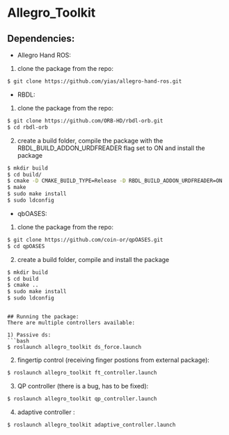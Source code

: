 # Allegro_Toolkit

## Dependencies:

- Allegro Hand ROS:
1) clone the package from the repo:
```bash
$ git clone https://github.com/yias/allegro-hand-ros.git
```

- RBDL: 

1) clone the package from the repo: 
```bash
$ git clone https://github.com/ORB-HD/rbdl-orb.git
$ cd rbdl-orb
```
2) create a build folder, compile the package with the RBDL_BUILD_ADDON_URDFREADER flag set to ON and install the package
```bash
$ mkdir build
$ cd build/
$ cmake -D CMAKE_BUILD_TYPE=Release -D RBDL_BUILD_ADDON_URDFREADER=ON ..
$ make
$ sudo make install
$ sudo ldconfig
```


- qbOASES: 

1) clone the package from the repo: 
```bash
$ git clone https://github.com/coin-or/qpOASES.git
$ cd qpOASES
```
2) create a build folder, compile and install the package
```bash
$ mkdir build
$ cd build
$ cmake ..
$ sudo make install
$ sudo ldconfig
```


```

## Running the package:
There are multiple controllers available:

1) Passive ds:
```bash
$ roslaunch allegro_toolkit ds_force.launch
```

2) fingertip control (receiving finger postions from external package):
```bash
$ roslaunch allegro_toolkit ft_controller.launch
```


3) QP controller (there is a bug, has to be fixed):
```bash
$ roslaunch allegro_toolkit qp_controller.launch
```

4) adaptive controller :
```bash
$ roslaunch allegro_toolkit adaptive_controller.launch
```